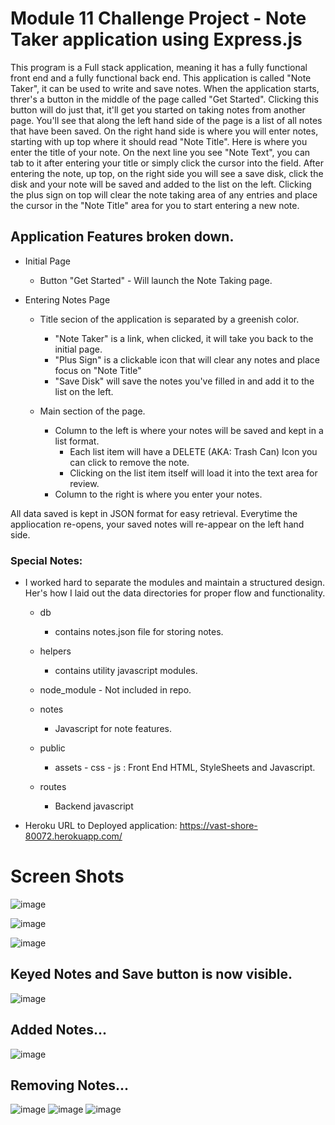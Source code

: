 # Module 11 Challenge Project - Note Taker application using Express.js
This program is a Full stack application, meaning it has a fully functional front end and a fully functional back end. This application is called "Note Taker", it can be used to write and save notes. When the application starts, threr's a button in the middle of the page called "Get Started". Clicking this button will do just that, it'll get you started on taking notes from another page. You'll see that along the left hand side of the page is a list of all notes that have been saved. On the right hand side is where you will enter notes, starting with up top where it should read "Note Title". Here is where you enter the title of your note. On the next line you see "Note Text", you can tab to it after entering your title or simply click the cursor into the field. After entering the note, up top, on the right side you will see a save disk, click the disk and your note will be saved and added to the list on the left. Clicking the plus sign on top will clear the note taking area of any entries and place the cursor in the "Note Title" area for you to start entering a new note.


## Application Features broken down.
* Initial Page
    - Button "Get Started" - Will launch the Note Taking page.

* Entering Notes Page
    - Title secion of the application is separated by a greenish color.
        - "Note Taker" is a link, when clicked, it will take you back to the initial page.
        - "Plus Sign" is a clickable icon that will clear any notes and place focus on "Note Title"
        - "Save Disk" will save the notes you've filled in and add it to the list on the left.
    
    - Main section of the page.
        - Column to the left is where your notes will be saved and kept in a list format.
            * Each list item will have a DELETE (AKA: Trash Can) Icon you can click to remove the note.
            * Clicking on the list item itself will load it into the text area for review.
        - Column to the right is where you enter your notes.
        

All data saved is kept in JSON format for easy retrieval. Everytime the appliocation re-opens, your saved notes will re-appear on the left hand side. 


### Special Notes:
* I worked hard to separate the modules and maintain a structured design. Her's how I laid out the data directories for proper flow and functionality.
    * db
        - contains notes.json file for storing notes.
    
    * helpers
        - contains utility javascript modules.
    
    * node_module - Not included in repo.

    * notes    
        - Javascript for note features.

    * public
        - assets - css - js : Front End HTML, StyleSheets and Javascript.

    * routes
        - Backend javascript


* Heroku URL to Deployed application:
https://vast-shore-80072.herokuapp.com/

# Screen Shots
![image](https://user-images.githubusercontent.com/108200823/193303953-bb8ab139-fef7-4b8c-973d-05248a3756cd.png)

![image](https://user-images.githubusercontent.com/108200823/193304031-7fc50acb-e15f-4296-8b06-0019ce7de87e.png)

![image](https://user-images.githubusercontent.com/108200823/193304125-7f687ae1-1168-4fd6-be84-778c4ed7c108.png)

## Keyed Notes and Save button is now visible.
![image](https://user-images.githubusercontent.com/108200823/193304236-ede5102f-f6fd-430f-b858-253fabf8293e.png)

## Added Notes...
![image](https://user-images.githubusercontent.com/108200823/193304314-3d91b7a9-3d4e-4703-94a5-7e7e2a33ec82.png)

## Removing Notes...
![image](https://user-images.githubusercontent.com/108200823/193304610-06090236-2c6b-481e-b8dd-ae5cf99397e7.png)
![image](https://user-images.githubusercontent.com/108200823/193304871-02040457-04b4-4693-9d02-f5e4b8978b01.png)
![image](https://user-images.githubusercontent.com/108200823/193304900-5763e367-f80b-41f0-851a-d8dcf9ea3f48.png)

